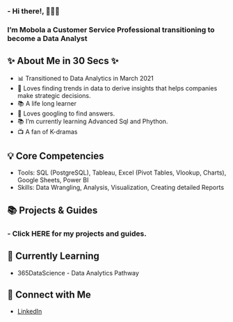 ### - Hi there!, 🙋🏿‍♀️

### I’m Mobola a Customer Service Professional transitioning to become a Data Analyst



## **✨ About Me in 30 Secs ✨**

- 📊 Transitioned to Data Analytics in March 2021
- 📝 Loves finding trends in data to derive insights that helps companies make strategic decisions.
- 📚 A life long learner 
- 🔎 Loves googling to find answers.
- 📚 I’m currently learning Advanced Sql and Phython.
- 📺 A fan of K-dramas



## **💡 Core Competencies**
- Tools: SQL (PostgreSQL), Tableau, Excel (Pivot Tables, Vlookup, Charts), Google Sheets, Power BI
- Skills: Data Wrangling, Analysis, Visualization, Creating detailed Reports


## **📚 Projects & Guides**

### - Click HERE for my projects and guides.




## **📝 Currently Learning**

- 365DataScience - Data Analytics Pathway







## **🔌 Connect with Me**

- [LinkedIn](www.linkedin.com/in/mobolanle-olamolu)


<!---
bolamolu/bolamolu is a ✨ special ✨ repository because its `README.md` (this file) appears on your GitHub profile.
You can click the Preview link to take a look at your changes.
--->
